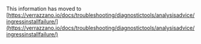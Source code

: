 This information has moved to [https://verrazzano.io/docs/troubleshooting/diagnostictools/analysisadvice/ingressinstallfailure/](https://verrazzano.io/docs/troubleshooting/diagnostictools/analysisadvice/ingressinstallfailure/)
